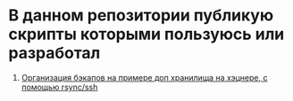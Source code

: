 # В данном репозитории публикую скрипты которыми пользуюсь или разработал

1. [Организация бэкапов на примере доп хранилища на хэцнере, с помощью rsync/ssh](script_backup_rsunc_ssh.md)